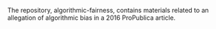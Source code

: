 The repository, algorithmic-fairness, contains materials related to an allegation of algorithmic bias in a 2016 ProPublica article.
